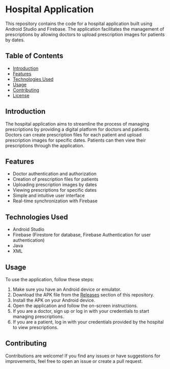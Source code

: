 # Hospital Application

This repository contains the code for a hospital application built using Android Studio and Firebase. The application facilitates the management of prescriptions by allowing doctors to upload prescription images for patients by dates.

## Table of Contents
- [Introduction](#introduction)
- [Features](#features)
- [Technologies Used](#technologies-used)
- [Usage](#usage)
- [Contributing](#contributing)
- [License](#license)

## Introduction
The hospital application aims to streamline the process of managing prescriptions by providing a digital platform for doctors and patients. Doctors can create prescription files for each patient and upload prescription images for specific dates. Patients can then view their prescriptions through the application.

## Features
- Doctor authentication and authorization
- Creation of prescription files for patients
- Uploading prescription images by dates
- Viewing prescriptions for specific dates
- Simple and intuitive user interface
- Real-time synchronization with Firebase

## Technologies Used
- Android Studio
- Firebase (Firestore for database, Firebase Authentication for user authentication)
- Java
- XML

## Usage
To use the application, follow these steps:
1. Make sure you have an Android device or emulator.
2. Download the APK file from the [Releases](https://github.com/ARNAB-BOTMAS/HospitalPrescriptionAppliction/releases/download/v.1.0.0/app-debug.apk) section of this repository.
3. Install the APK on your Android device.
4. Open the application and follow the on-screen instructions.
5. If you are a doctor, sign up or log in with your credentials to start managing prescriptions.
6. If you are a patient, log in with your credentials provided by the hospital to view prescriptions.

## Contributing
Contributions are welcome! If you find any issues or have suggestions for improvements, feel free to open an issue or create a pull request.

